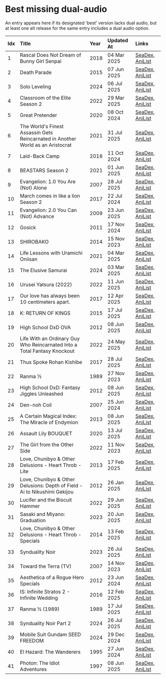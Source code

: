 # Best missing dual-audio

An entry appears here if its designated 'best' version lacks dual audio, but at least one alt release for the same entry includes a dual audio option.


| Idx | Title                                                                           | Year | Updated At  | Links                                                                              |
| :---| :-------------------------------------------------------------------------------| :----| :-----------| :----------------------------------------------------------------------------------|
| 1   | Rascal Does Not Dream of Bunny Girl Senpai                                      | 2018 | 04 Mar 2025 | [SeaDex](https://releases.moe/101291/), [AniList](https://anilist.co/anime/101291) |
| 2   | Death Parade                                                                    | 2015 | 07 Jun 2025 | [SeaDex](https://releases.moe/20931/), [AniList](https://anilist.co/anime/20931)   |
| 3   | Solo Leveling                                                                   | 2024 | 06 Jul 2025 | [SeaDex](https://releases.moe/151807/), [AniList](https://anilist.co/anime/151807) |
| 4   | Classroom of the Elite Season 2                                                 | 2022 | 29 Mar 2025 | [SeaDex](https://releases.moe/145545/), [AniList](https://anilist.co/anime/145545) |
| 5   | Great Pretender                                                                 | 2020 | 08 Oct 2024 | [SeaDex](https://releases.moe/110349/), [AniList](https://anilist.co/anime/110349) |
| 6   | The World's Finest Assassin Gets Reincarnated in Another World as an Aristocrat | 2021 | 31 Jul 2025 | [SeaDex](https://releases.moe/129898/), [AniList](https://anilist.co/anime/129898) |
| 7   | Laid-Back Camp                                                                  | 2018 | 11 Oct 2024 | [SeaDex](https://releases.moe/98444/), [AniList](https://anilist.co/anime/98444)   |
| 8   | BEASTARS Season 2                                                               | 2021 | 01 Jun 2025 | [SeaDex](https://releases.moe/114194/), [AniList](https://anilist.co/anime/114194) |
| 9   | Evangelion: 1.0 You Are (Not) Alone                                             | 2007 | 28 Jul 2025 | [SeaDex](https://releases.moe/2759/), [AniList](https://anilist.co/anime/2759)     |
| 10  | March comes in like a lion Season 2                                             | 2017 | 22 Jul 2024 | [SeaDex](https://releases.moe/98478/), [AniList](https://anilist.co/anime/98478)   |
| 11  | Evangelion: 2.0 You Can (Not) Advance                                           | 2009 | 23 Jun 2025 | [SeaDex](https://releases.moe/3784/), [AniList](https://anilist.co/anime/3784)     |
| 12  | Gosick                                                                          | 2011 | 17 Nov 2024 | [SeaDex](https://releases.moe/8425/), [AniList](https://anilist.co/anime/8425)     |
| 13  | SHIROBAKO                                                                       | 2014 | 15 Nov 2023 | [SeaDex](https://releases.moe/20812/), [AniList](https://anilist.co/anime/20812)   |
| 14  | Life Lessons with Uramichi Oniisan                                              | 2021 | 04 Mar 2025 | [SeaDex](https://releases.moe/112802/), [AniList](https://anilist.co/anime/112802) |
| 15  | The Elusive Samurai                                                             | 2024 | 03 Mar 2025 | [SeaDex](https://releases.moe/162896/), [AniList](https://anilist.co/anime/162896) |
| 16  | Urusei Yatsura (2022)                                                           | 2022 | 11 Jun 2025 | [SeaDex](https://releases.moe/143277/), [AniList](https://anilist.co/anime/143277) |
| 17  | Our love has always been 10 centimeters apart.                                  | 2017 | 12 Apr 2025 | [SeaDex](https://releases.moe/98977/), [AniList](https://anilist.co/anime/98977)   |
| 18  | K: RETURN OF KINGS                                                              | 2015 | 17 Jul 2025 | [SeaDex](https://releases.moe/20913/), [AniList](https://anilist.co/anime/20913)   |
| 19  | High School DxD OVA                                                             | 2012 | 08 Jun 2025 | [SeaDex](https://releases.moe/12729/), [AniList](https://anilist.co/anime/12729)   |
| 20  | Life With an Ordinary Guy Who Reincarnated Into a Total Fantasy Knockout        | 2022 | 24 May 2025 | [SeaDex](https://releases.moe/134252/), [AniList](https://anilist.co/anime/134252) |
| 21  | Thus Spoke Rohan Kishibe                                                        | 2017 | 28 Jul 2025 | [SeaDex](https://releases.moe/21778/), [AniList](https://anilist.co/anime/21778)   |
| 22  | Ranma ½                                                                         | 1989 | 27 Nov 2023 | [SeaDex](https://releases.moe/210/), [AniList](https://anilist.co/anime/210)       |
| 23  | High School DxD: Fantasy Jiggles Unleashed                                      | 2012 | 08 Jun 2025 | [SeaDex](https://releases.moe/13357/), [AniList](https://anilist.co/anime/13357)   |
| 24  | Den-noh Coil                                                                    | 2007 | 25 Jun 2024 | [SeaDex](https://releases.moe/2164/), [AniList](https://anilist.co/anime/2164)     |
| 25  | A Certain Magical Index: The Miracle of Endymion                                | 2013 | 08 Jun 2025 | [SeaDex](https://releases.moe/11743/), [AniList](https://anilist.co/anime/11743)   |
| 26  | Assault Lily BOUQUET                                                            | 2020 | 13 Jul 2025 | [SeaDex](https://releases.moe/112479/), [AniList](https://anilist.co/anime/112479) |
| 27  | The Girl from the Other Side                                                    | 2022 | 11 Nov 2023 | [SeaDex](https://releases.moe/130550/), [AniList](https://anilist.co/anime/130550) |
| 28  | Love, Chunibyo & Other Delusions - Heart Throb - Lite                           | 2013 | 17 Feb 2025 | [SeaDex](https://releases.moe/20582/), [AniList](https://anilist.co/anime/20582)   |
| 29  | Love, Chunibyo & Other Delusions: Depth of Field - Ai to Nikushimi Gekijou      | 2012 | 26 Jan 2025 | [SeaDex](https://releases.moe/15879/), [AniList](https://anilist.co/anime/15879)   |
| 30  | Lucifer and the Biscuit Hammer                                                  | 2022 | 29 Jun 2025 | [SeaDex](https://releases.moe/144323/), [AniList](https://anilist.co/anime/144323) |
| 31  | Sasaki and Miyano: Graduation                                                   | 2023 | 20 Jun 2025 | [SeaDex](https://releases.moe/146743/), [AniList](https://anilist.co/anime/146743) |
| 32  | Love, Chunibyo & Other Delusions - Heart Throb - Specials                       | 2014 | 13 Feb 2025 | [SeaDex](https://releases.moe/20777/), [AniList](https://anilist.co/anime/20777)   |
| 33  | Synduality Noir                                                                 | 2023 | 26 Jul 2025 | [SeaDex](https://releases.moe/154643/), [AniList](https://anilist.co/anime/154643) |
| 34  | Toward the Terra (TV)                                                           | 2007 | 14 Nov 2023 | [SeaDex](https://releases.moe/2158/), [AniList](https://anilist.co/anime/2158)     |
| 35  | Aesthetica of a Rogue Hero Specials                                             | 2012 | 23 Jun 2024 | [SeaDex](https://releases.moe/15729/), [AniList](https://anilist.co/anime/15729)   |
| 36  | IS: Infinite Stratos 2 - Infinite Wedding                                       | 2016 | 12 Feb 2025 | [SeaDex](https://releases.moe/98860/), [AniList](https://anilist.co/anime/98860)   |
| 37  | Ranma ½ (1989)                                                                  | 1989 | 17 Jul 2025 | [SeaDex](https://releases.moe/149939/), [AniList](https://anilist.co/anime/149939) |
| 38  | Synduality Noir Part 2                                                          | 2024 | 26 Jul 2025 | [SeaDex](https://releases.moe/169559/), [AniList](https://anilist.co/anime/169559) |
| 39  | Mobile Suit Gundam SEED FREEDOM                                                 | 2024 | 29 Dec 2024 | [SeaDex](https://releases.moe/134761/), [AniList](https://anilist.co/anime/134761) |
| 40  | El Hazard: The Wanderers                                                        | 1995 | 27 Jun 2024 | [SeaDex](https://releases.moe/116/), [AniList](https://anilist.co/anime/116)       |
| 41  | Photon: The Idiot Adventures                                                    | 1997 | 08 Jun 2025 | [SeaDex](https://releases.moe/1944/), [AniList](https://anilist.co/anime/1944)     |